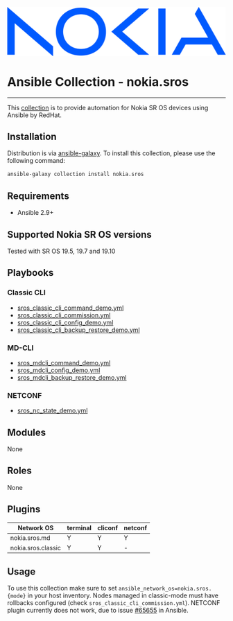 ![NOKIA](https://raw.githubusercontent.com/nokia/nsp-workflow/master/logo.png)
# Ansible Collection - nokia.sros

***

This [collection](https://galaxy.ansible.com/nokia/sros) is to provide automation for Nokia SR OS devices using Ansible by RedHat.

## Installation
Distribution is via [ansible-galaxy](https://galaxy.ansible.com/).
To install this collection, please use the following command:
```bash
ansible-galaxy collection install nokia.sros
```

## Requirements
* Ansible 2.9+

## Supported Nokia SR OS versions
Tested with SR OS 19.5, 19.7 and 19.10

## Playbooks
### Classic CLI
* [sros_classic_cli_command_demo.yml](https://raw.githubusercontent.com/nokia/sros-ansible/master/playbooks/sros_classic_cli_command_demo.yml)
* [sros_classic_cli_commission.yml](https://raw.githubusercontent.com/nokia/sros-ansible/master/playbooks/sros_classic_cli_commission.yml)
* [sros_classic_cli_config_demo.yml](https://raw.githubusercontent.com/nokia/sros-ansible/master/playbooks/sros_classic_cli_config_demo.yml)
* [sros_classic_cli_backup_restore_demo.yml](https://raw.githubusercontent.com/nokia/sros-ansible/master/playbooks/sros_classic_cli_backup_restore_demo.yml)
### MD-CLI
* [sros_mdcli_command_demo.yml](https://raw.githubusercontent.com/nokia/sros-ansible/master/playbooks/sros_mdcli_command_demo.yml)
* [sros_mdcli_config_demo.yml](https://raw.githubusercontent.com/nokia/sros-ansible/master/playbooks/sros_mdcli_config_demo.yml)
* [sros_mdcli_backup_restore_demo.yml](https://raw.githubusercontent.com/nokia/sros-ansible/master/playbooks/sros_mdcli_backup_restore_demo.yml)
### NETCONF
* [sros_nc_state_demo.yml](https://raw.githubusercontent.com/nokia/sros-ansible/master/playbooks/sros_nc_state_demo.yml)

## Modules
None

## Roles
None

## Plugins
|     Network OS     | terminal | cliconf | netconf |
|--------------------|----------|---------|---------|
| nokia.sros.md      |     Y    |    Y    |    Y    |
| nokia.sros.classic |     Y    |    Y    |    -    |

## Usage
To use this collection make sure to set `ansible_network_os=nokia.sros.{mode}` in your host inventory.
Nodes managed in classic-mode must have rollbacks configured (check `sros_classic_cli_commission.yml`).
NETCONF plugin currently does not work, due to issue [#65655](https://github.com/ansible/ansible/issues/65655) in Ansible. 
